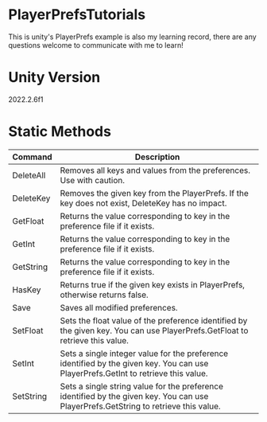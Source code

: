 # PlayerPrefsTutorials
This is unity's PlayerPrefs example is also my learning record, there are any questions welcome to communicate with me to learn!

# Unity Version
2022.2.6f1

# Static Methods
| Command | Description |
| --- | --- |
| DeleteAll | Removes all keys and values from the preferences. Use with caution. |
| DeleteKey | Removes the given key from the PlayerPrefs. If the key does not exist, DeleteKey has no impact. |
| GetFloat | Returns the value corresponding to key in the preference file if it exists. |
| GetInt | Returns the value corresponding to key in the preference file if it exists. |
| GetString | Returns the value corresponding to key in the preference file if it exists. |
| HasKey | Returns true if the given key exists in PlayerPrefs, otherwise returns false. |
| Save | Saves all modified preferences. |
| SetFloat | Sets the float value of the preference identified by the given key. You can use PlayerPrefs.GetFloat to retrieve this value. |
| SetInt | Sets a single integer value for the preference identified by the given key. You can use PlayerPrefs.GetInt to retrieve this value. |
| SetString | Sets a single string value for the preference identified by the given key. You can use PlayerPrefs.GetString to retrieve this value. |
